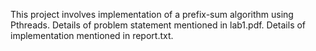 This project involves implementation of a prefix-sum algorithm using Pthreads. Details of problem statement mentioned in lab1.pdf. Details of implementation mentioned in report.txt.
